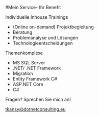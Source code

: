 #Mein Service- Ihr Benefit

Individuelle Inhouse Trainings
* (Online on-demand) Projektbegleitung
* Beratung
* Problemanalyse und Lösungen
* Technologieentscheidungen

Themenkomplexe
* MS SQL Server
* .NET/ .NET Framework
* Migration 
* Entity Framework C#
* ASP.NET Core
* C#

Fragen? Sprechen Sie mich an!

tkansy@dotnetconsulting.eu